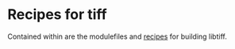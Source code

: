 # Recipes for tiff

Contained within are the modulefiles and [recipes](recipes/) for building libtiff.
